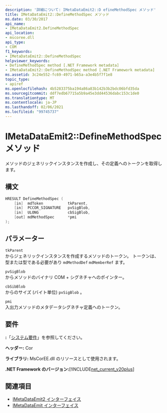 ```yaml
---
description: '詳細について: IMetaDataEmit2::D efineMethodSpec メソッド'
title: IMetaDataEmit2::DefineMethodSpec メソッド
ms.date: 03/30/2017
api_name:
- IMetaDataEmit2.DefineMethodSpec
api_location:
- mscoree.dll
api_type:
- COM
f1_keywords:
- IMetaDataEmit2::DefineMethodSpec
helpviewer_keywords:
- DefineMethodSpec method [.NET Framework metadata]
- IMetaDataEmit2::DefineMethodSpec method [.NET Framework metadata]
ms.assetid: 3c24e552-fc69-4971-b65a-a3e4b5f7f1e8
topic_type:
- apiref
ms.openlocfilehash: 4b5283375ba194a86a83b142b3b2bdc06bfd35da
ms.sourcegitcommit: ddf7edb67715a5b9a45e3dd44536dabc153c1de0
ms.translationtype: MT
ms.contentlocale: ja-JP
ms.lasthandoff: 02/06/2021
ms.locfileid: "99745737"
---
```

# <a name="imetadataemit2definemethodspec-method"></a>IMetaDataEmit2::DefineMethodSpec メソッド

メソッドのジェネリックインスタンスを作成し、その定義へのトークンを取得します。  
  
## <a name="syntax"></a>構文  
  
```cpp  
HRESULT DefineMethodSpec (  
    [in]  mdToken           tkParent,
    [in]  PCCOR_SIGNATURE   pvSigBlob,
    [in]  ULONG             cbSigBlob,
    [out] mdMethodSpec      *pmi  
);  
```  
  
## <a name="parameters"></a>パラメーター  

 `tkParent`  
 からジェネリックインスタンスを作成するメソッドのトークン。 トークンは、型または型である必要があり `mdMethodDef` `mdMemberRef` ます。  
  
 `pvSigBlob`  
 からメソッドのバイナリ COM + シグネチャへのポインター。  
  
 `cbSibBlob`  
 からのサイズ (バイト単位) `pvSigBlob` 。  
  
 `pmi`  
 入出力メソッドのメタデータシグネチャ定義へのトークン。  
  
## <a name="requirements"></a>要件  

 **:**「[システム要件](../../get-started/system-requirements.md)」を参照してください。  
  
 **ヘッダー:** Cor  
  
 **ライブラリ:** MsCorEE.dll のリソースとして使用されます。  
  
 **.NET Framework のバージョン:**[!INCLUDE[net_current_v20plus](../../../../includes/net-current-v20plus-md.md)]  
  
## <a name="see-also"></a>関連項目

- [IMetaDataEmit2 インターフェイス](imetadataemit2-interface.md)
- [IMetaDataEmit インターフェイス](imetadataemit-interface.md)
